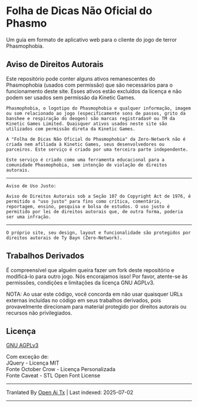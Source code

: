 # Folha de Dicas Não Oficial do Phasmo

Um guia em formato de aplicativo web para o cliente do jogo de terror Phasmophobia.

## Aviso de Direitos Autorais

Este repositório pode conter alguns ativos remanescentes do Phasmophobia (usados com permissão) que são necessários para o funcionamento deste site. Esses ativos estão excluídos da licença e não podem ser usados sem permissão da Kinetic Games.

`Phasmophobia, o logotipo do Phasmophobia e qualquer informação, imagem ou som relacionado ao jogo (especificamente sons de passos, grito da banshee e respiração do deogen) são marcas registradas® ou TM da Kinetic Games Limited. Quaisquer ativos usados neste site são utilizados com permissão direta da Kinetic Games.`

`A "Folha de Dicas Não Oficial do Phasmophobia" da Zero-Network não é criada nem afiliada à Kinetic Games, seus desenvolvedores ou parceiros. Este serviço é criado por uma terceira parte independente.`

`Este serviço é criado como uma ferramenta educacional para a comunidade Phasmophobia, sem intenção de violação de direitos autorais.`

---
`Aviso de Uso Justo:`

`Aviso de Direitos Autorais sob a Seção 107 do Copyright Act de 1976, é permitido o "uso justo" para fins como crítica, comentário, reportagem, ensino, pesquisa e bolsa de estudos. O uso justo é permitido por lei de direitos autorais que, de outra forma, poderia ser uma infração.`

---
`O próprio site, seu design, layout e funcionalidade são protegidos por direitos autorais de Ty Bayn (Zero-Network).`

## Trabalhos Derivados

É compreensível que alguém queira fazer um fork deste repositório e modificá-lo para outro jogo. Nós encorajamos isso! Por favor, atente-se às permissões, condições e limitações da licença GNU AGPLv3.

NOTA: Ao usar este código, você concorda em não usar quaisquer URLs externas incluídas no código em seus trabalhos derivados, pois provavelmente direcionam para material protegido por direitos autorais ou recursos não privilegiados.

## Licença
[GNU AGPLv3](https://choosealicense.com/licenses/agpl-3.0/)

Com exceção de:  
JQuery - Licença MIT  
Fonte October Crow - Licença Personalizada  
Fonte Caveat - STL Open Font License

---

Tranlated By [Open Ai Tx](https://github.com/OpenAiTx/OpenAiTx) | Last indexed: 2025-07-02

---